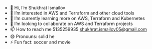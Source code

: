 - 👋 Hi, I’m Shukhrat Ismailov
- 👀 I’m interested in AWS and Terraform and other cloud tools
- 🌱 I’m currently learning more on AWS, Terraform and Kubernetes
- 💞️ I’m looking to collaborate on AWS and Terraform projects
- 📫 How to reach me 5135259935 shukhrat.ismailov05@gmail.com
- 😄 Pronouns: solid he
- ⚡ Fun fact: soccer and movie

<!---
ismailovs05/ismailovs05 is a ✨ special ✨ repository because its `README.md` (this file) appears on your GitHub profile.
You can click the Preview link to take a look at your changes.
--->
